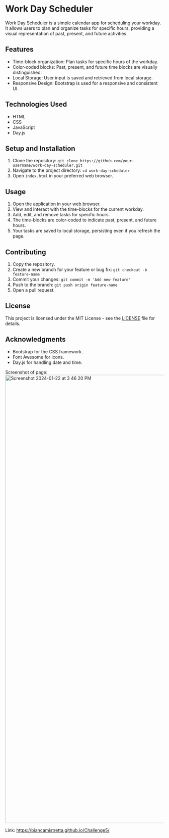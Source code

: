 # Work Day Scheduler

Work Day Scheduler is a simple calendar app for scheduling your workday. It allows users to plan and organize tasks for specific hours, providing a visual representation of past, present, and future activities.

## Features

- Time-block organization: Plan tasks for specific hours of the workday.
- Color-coded blocks: Past, present, and future time blocks are visually distinguished.
- Local Storage: User input is saved and retrieved from local storage.
- Responsive Design: Bootstrap is used for a responsive and consistent UI.

## Technologies Used

- HTML
- CSS 
- JavaScript
- Day.js 

## Setup and Installation

1. Clone the repository: `git clone https://github.com/your-username/work-day-scheduler.git`
2. Navigate to the project directory: `cd work-day-scheduler`
3. Open `index.html` in your preferred web browser.

## Usage

1. Open the application in your web browser.
2. View and interact with the time-blocks for the current workday.
3. Add, edit, and remove tasks for specific hours.
4. The time-blocks are color-coded to indicate past, present, and future hours.
5. Your tasks are saved to local storage, persisting even if you refresh the page.

## Contributing

1. Copy the repository.
2. Create a new branch for your feature or bug fix: `git checkout -b feature-name`
3. Commit your changes: `git commit -m 'Add new feature'`
4. Push to the branch: `git push origin feature-name`
5. Open a pull request.


## License

This project is licensed under the MIT License - see the [LICENSE](LICENSE) file for details.

## Acknowledgments

- Bootstrap for the CSS framework.
- Font Awesome for icons.
- Day.js for handling date and time.


Screenshot of page:
<img width="1419" alt="Screenshot 2024-01-22 at 3 46 20 PM" src="https://github.com/biancamistretta/Challenge5/assets/142269375/0c553416-bb99-435a-9a84-089584de5be1">


Link: https://biancamistretta.github.io/Challenge5/

